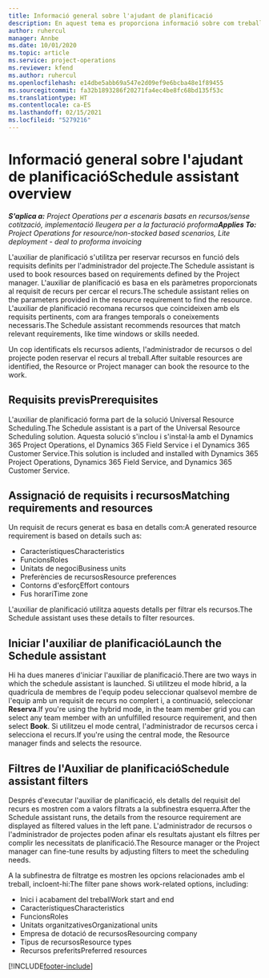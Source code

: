 ```yaml
---
title: Informació general sobre l'ajudant de planificació
description: En aquest tema es proporciona informació sobre com treballar amb l'ajudant de planificació per reservar recursos.
author: ruhercul
manager: Annbe
ms.date: 10/01/2020
ms.topic: article
ms.service: project-operations
ms.reviewer: kfend
ms.author: ruhercul
ms.openlocfilehash: e14dbe5abb69a547e2d09ef9e6bcba48e1f89455
ms.sourcegitcommit: fa32b1893286f20271fa4ec4be8fc68bd135f53c
ms.translationtype: HT
ms.contentlocale: ca-ES
ms.lasthandoff: 02/15/2021
ms.locfileid: "5279216"
---
```

# <a name="schedule-assistant-overview"></a><span data-ttu-id="1048c-103">Informació general sobre l'ajudant de planificació</span><span class="sxs-lookup"><span data-stu-id="1048c-103">Schedule assistant overview</span></span>

<span data-ttu-id="1048c-104">_**S'aplica a:** Project Operations per a escenaris basats en recursos/sense cotització, implementació lleugera per a la facturació proforma_</span><span class="sxs-lookup"><span data-stu-id="1048c-104">_**Applies To:** Project Operations for resource/non-stocked based scenarios, Lite deployment - deal to proforma invoicing_</span></span>

<span data-ttu-id="1048c-105">L'auxiliar de planificació s'utilitza per reservar recursos en funció dels requisits definits per l'administrador del projecte.</span><span class="sxs-lookup"><span data-stu-id="1048c-105">The Schedule assistant is used to book resources based on requirements defined by the Project manager.</span></span> <span data-ttu-id="1048c-106">L'auxiliar de planificació es basa en els paràmetres proporcionats al requisit de recurs per cercar el recurs.</span><span class="sxs-lookup"><span data-stu-id="1048c-106">The schedule assistant relies on the parameters provided in the resource requirement to find the resource.</span></span> <span data-ttu-id="1048c-107">L'auxiliar de planificació recomana recursos que coincideixen amb els requisits pertinents, com ara franges temporals o coneixements necessaris.</span><span class="sxs-lookup"><span data-stu-id="1048c-107">The Schedule assistant recommends resources that match relevant requirements, like time windows or skills needed.</span></span>

<span data-ttu-id="1048c-108">Un cop identificats els recursos adients, l'administrador de recursos o del projecte poden reservar el recurs al treball.</span><span class="sxs-lookup"><span data-stu-id="1048c-108">After suitable resources are identified, the Resource or Project manager can book the resource to the work.</span></span>

## <a name="prerequisites"></a><span data-ttu-id="1048c-109">Requisits previs</span><span class="sxs-lookup"><span data-stu-id="1048c-109">Prerequisites</span></span>

<span data-ttu-id="1048c-110">L'auxiliar de planificació forma part de la solució Universal Resource Scheduling.</span><span class="sxs-lookup"><span data-stu-id="1048c-110">The Schedule assistant is a part of the Universal Resource Scheduling solution.</span></span> <span data-ttu-id="1048c-111">Aquesta solució s'inclou i s'instal·la amb el Dynamics 365 Project Operations, el Dynamics 365 Field Service i el Dynamics 365 Customer Service.</span><span class="sxs-lookup"><span data-stu-id="1048c-111">This solution is included and installed with Dynamics 365 Project Operations, Dynamics 365 Field Service, and Dynamics 365 Customer Service.</span></span>

## <a name="matching-requirements-and-resources"></a><span data-ttu-id="1048c-112">Assignació de requisits i recursos</span><span class="sxs-lookup"><span data-stu-id="1048c-112">Matching requirements and resources</span></span>

<span data-ttu-id="1048c-113">Un requisit de recurs generat es basa en detalls com:</span><span class="sxs-lookup"><span data-stu-id="1048c-113">A generated resource requirement is based on details such as:</span></span>

-   <span data-ttu-id="1048c-114">Característiques</span><span class="sxs-lookup"><span data-stu-id="1048c-114">Characteristics</span></span>
-   <span data-ttu-id="1048c-115">Funcions</span><span class="sxs-lookup"><span data-stu-id="1048c-115">Roles</span></span>
-   <span data-ttu-id="1048c-116">Unitats de negoci</span><span class="sxs-lookup"><span data-stu-id="1048c-116">Business units</span></span>
-   <span data-ttu-id="1048c-117">Preferències de recursos</span><span class="sxs-lookup"><span data-stu-id="1048c-117">Resource preferences</span></span>
-   <span data-ttu-id="1048c-118">Contorns d'esforç</span><span class="sxs-lookup"><span data-stu-id="1048c-118">Effort contours</span></span>
-   <span data-ttu-id="1048c-119">Fus horari</span><span class="sxs-lookup"><span data-stu-id="1048c-119">Time zone</span></span>

<span data-ttu-id="1048c-120">L'auxiliar de planificació utilitza aquests detalls per filtrar els recursos.</span><span class="sxs-lookup"><span data-stu-id="1048c-120">The Schedule assistant uses these details to filter resources.</span></span>

## <a name="launch-the-schedule-assistant"></a><span data-ttu-id="1048c-121">Iniciar l'auxiliar de planificació</span><span class="sxs-lookup"><span data-stu-id="1048c-121">Launch the Schedule assistant</span></span>

<span data-ttu-id="1048c-122">Hi ha dues maneres d'iniciar l'auxiliar de planificació.</span><span class="sxs-lookup"><span data-stu-id="1048c-122">There are two ways in which the schedule assistant is launched.</span></span> <span data-ttu-id="1048c-123">Si utilitzeu el mode híbrid, a la quadrícula de membres de l'equip podeu seleccionar qualsevol membre de l'equip amb un requisit de recurs no complert i, a continuació, seleccionar **Reserva**.</span><span class="sxs-lookup"><span data-stu-id="1048c-123">If you're using the hybrid mode, in the team member grid you can select any team member with an unfulfilled resource requirement, and then select **Book**.</span></span> <span data-ttu-id="1048c-124">Si utilitzeu el mode central, l'administrador de recursos cerca i selecciona el recurs.</span><span class="sxs-lookup"><span data-stu-id="1048c-124">If you're using the central mode, the Resource manager finds and selects the resource.</span></span>

## <a name="schedule-assistant-filters"></a><span data-ttu-id="1048c-125">Filtres de l'Auxiliar de planificació</span><span class="sxs-lookup"><span data-stu-id="1048c-125">Schedule assistant filters</span></span>

<span data-ttu-id="1048c-126">Després d'executar l'auxiliar de planificació, els detalls del requisit del recurs es mostren com a valors filtrats a la subfinestra esquerra.</span><span class="sxs-lookup"><span data-stu-id="1048c-126">After the Schedule assistant runs, the details from the resource requirement are displayed as filtered values in the left pane.</span></span> <span data-ttu-id="1048c-127">L'administrador de recursos o l'administrador de projectes poden afinar els resultats ajustant els filtres per complir les necessitats de planificació.</span><span class="sxs-lookup"><span data-stu-id="1048c-127">The Resource manager or the Project manager can fine-tune results by adjusting filters to meet the scheduling needs.</span></span>

<span data-ttu-id="1048c-128">A la subfinestra de filtratge es mostren les opcions relacionades amb el treball, incloent-hi:</span><span class="sxs-lookup"><span data-stu-id="1048c-128">The filter pane shows work-related options, including:</span></span>

-   <span data-ttu-id="1048c-129">Inici i acabament del treball</span><span class="sxs-lookup"><span data-stu-id="1048c-129">Work start and end</span></span>
-   <span data-ttu-id="1048c-130">Característiques</span><span class="sxs-lookup"><span data-stu-id="1048c-130">Characteristics</span></span>
-   <span data-ttu-id="1048c-131">Funcions</span><span class="sxs-lookup"><span data-stu-id="1048c-131">Roles</span></span>
-   <span data-ttu-id="1048c-132">Unitats organitzatives</span><span class="sxs-lookup"><span data-stu-id="1048c-132">Organizational units</span></span>
-   <span data-ttu-id="1048c-133">Empresa de dotació de recursos</span><span class="sxs-lookup"><span data-stu-id="1048c-133">Resourcing company</span></span>
-   <span data-ttu-id="1048c-134">Tipus de recursos</span><span class="sxs-lookup"><span data-stu-id="1048c-134">Resource types</span></span>
-   <span data-ttu-id="1048c-135">Recursos preferits</span><span class="sxs-lookup"><span data-stu-id="1048c-135">Preferred resources</span></span>


[!INCLUDE[footer-include](../includes/footer-banner.md)]